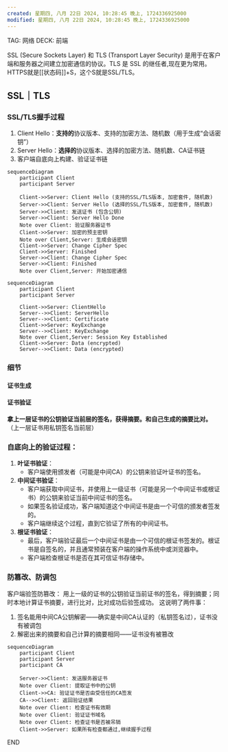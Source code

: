```yaml
---
created: 星期四, 八月 22日 2024, 10:28:45 晚上, 1724336925000
modified: 星期四, 八月 22日 2024, 10:28:45 晚上, 1724336925000
---
```


	
TAG: 网络
DECK: 前端

SSL (Secure Sockets Layer) 和 TLS (Transport Layer Security) 是用于在客户端和服务器之间建立加密通信的协议。TLS 是 SSL 的继任者,现在更为常用。
HTTPS就是[[状态码]]+S，这个S就是SSL/TLS。
## SSL｜TLS

### SSL/TLS握手过程
1. Client Hello：**支持的**协议版本、支持的加密方法、随机数（用于生成“会话密钥”）
2. Server Hello：**选择的**协议版本、选择的加密方法、随机数、CA证书链
3. 客户端自底向上构建、验证证书链

```mermaid
sequenceDiagram
    participant Client
    participant Server

    Client->>Server: Client Hello (支持的SSL/TLS版本, 加密套件, 随机数)
    Server->>Client: Server Hello (选择的SSL/TLS版本, 加密套件, 随机数)
    Server->>Client: 发送证书 (包含公钥)
    Server->>Client: Server Hello Done
    Note over Client: 验证服务器证书
    Client->>Server: 加密的预主密钥
    Note over Client,Server: 生成会话密钥
    Client->>Server: Change Cipher Spec
    Client->>Server: Finished
    Server->>Client: Change Cipher Spec
    Server->>Client: Finished
    Note over Client,Server: 开始加密通信
```

```mermaid
sequenceDiagram
    participant Client
    participant Server

    Client->>Server: ClientHello
    Server-->>Client: ServerHello
    Server-->>Client: Certificate
    Client->>Server: KeyExchange
    Server-->>Client: KeyExchange
    Note over Client,Server: Session Key Established
    Client->>Server: Data (encrypted)
    Server-->>Client: Data (encrypted)

```
### 细节
#### 证书生成

#### 证书验证

**拿上一层证书的公钥验证当前层的签名，获得摘要。和自己生成的摘要比对。**
（上一层证书用私钥签名当前层）

### 自底向上的验证过程：
1. **叶证书验证**：
    - 客户端使用颁发者（可能是中间CA）的公钥来验证叶证书的签名。
2. **中间证书验证**：
    - 客户端获取中间证书，并使用上一级证书（可能是另一个中间证书或根证书）的公钥来验证当前中间证书的签名。
	- 如果签名验证成功，客户端知道这个中间证书是由一个可信的颁发者签发的。
	- 客户端继续这个过程，直到它验证了所有的中间证书。
3. **根证书验证**：
    - 最后，客户端验证最后一个中间证书是由一个可信的根证书签发的。根证书是自签名的，并且通常预装在客户端的操作系统中或浏览器中。
    - 客户端检查根证书是否在其可信证书存储中。
### 防篡改、防调包
客户端验签防篡改：
用上一级的证书的公钥验证当前证书的签名，得到摘要；同时本地计算证书摘要，进行比对，比对成功后验签成功。
这说明了两件事：
1. 签名能用中间CA公钥解密——确实是中间CA认证的（私钥签名过），证书没有被调包
2. 解密出来的摘要和自己计算的摘要相同——证书没有被篡改

```mermaid
sequenceDiagram
    participant Client
    participant Server
    participant CA

    Server->>Client: 发送服务器证书
    Note over Client: 提取证书中的公钥
    Client->>CA: 验证证书是否由受信任的CA签发
    CA-->>Client: 返回验证结果
    Note over Client: 检查证书有效期
    Note over Client: 验证证书域名
    Note over Client: 检查证书是否被吊销
    Client->>Server: 如果所有检查都通过,继续握手过程

```



END
<!--ID: 1726633667705-->
